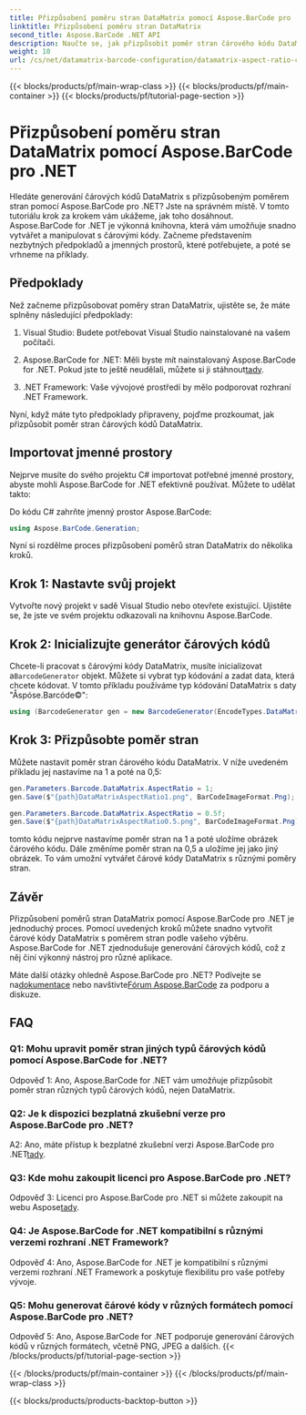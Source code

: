 ```yaml
---
title: Přizpůsobení poměru stran DataMatrix pomocí Aspose.BarCode pro .NET
linktitle: Přizpůsobení poměru stran DataMatrix
second_title: Aspose.BarCode .NET API
description: Naučte se, jak přizpůsobit poměr stran čárového kódu DataMatrix pomocí Aspose.BarCode for .NET. Průvodce generováním čárových kódů krok za krokem.
weight: 10
url: /cs/net/datamatrix-barcode-configuration/datamatrix-aspect-ratio-customization/
---
```


{{< blocks/products/pf/main-wrap-class >}}
{{< blocks/products/pf/main-container >}}
{{< blocks/products/pf/tutorial-page-section >}}

# Přizpůsobení poměru stran DataMatrix pomocí Aspose.BarCode pro .NET

Hledáte generování čárových kódů DataMatrix s přizpůsobeným poměrem stran pomocí Aspose.BarCode pro .NET? Jste na správném místě. V tomto tutoriálu krok za krokem vám ukážeme, jak toho dosáhnout. Aspose.BarCode for .NET je výkonná knihovna, která vám umožňuje snadno vytvářet a manipulovat s čárovými kódy. Začneme představením nezbytných předpokladů a jmenných prostorů, které potřebujete, a poté se vrhneme na příklady.

## Předpoklady

Než začneme přizpůsobovat poměry stran DataMatrix, ujistěte se, že máte splněny následující předpoklady:

1. Visual Studio: Budete potřebovat Visual Studio nainstalované na vašem počítači.

2.  Aspose.BarCode for .NET: Měli byste mít nainstalovaný Aspose.BarCode for .NET. Pokud jste to ještě neudělali, můžete si ji stáhnout[tady](https://releases.aspose.com/barcode/net/).

3. .NET Framework: Vaše vývojové prostředí by mělo podporovat rozhraní .NET Framework.

Nyní, když máte tyto předpoklady připraveny, pojďme prozkoumat, jak přizpůsobit poměr stran čárových kódů DataMatrix.

## Importovat jmenné prostory

Nejprve musíte do svého projektu C# importovat potřebné jmenné prostory, abyste mohli Aspose.BarCode for .NET efektivně používat. Můžete to udělat takto:

Do kódu C# zahrňte jmenný prostor Aspose.BarCode:

```csharp
using Aspose.BarCode.Generation;
```

Nyní si rozdělme proces přizpůsobení poměrů stran DataMatrix do několika kroků.

## Krok 1: Nastavte svůj projekt

Vytvořte nový projekt v sadě Visual Studio nebo otevřete existující. Ujistěte se, že jste ve svém projektu odkazovali na knihovnu Aspose.BarCode.

## Krok 2: Inicializujte generátor čárových kódů

 Chcete-li pracovat s čárovými kódy DataMatrix, musíte inicializovat a`BarcodeGenerator` objekt. Můžete si vybrat typ kódování a zadat data, která chcete kódovat. V tomto příkladu používáme typ kódování DataMatrix s daty "Åspóse.Barcóde©":

```csharp
using (BarcodeGenerator gen = new BarcodeGenerator(EncodeTypes.DataMatrix, "Åspóse.Barcóde©"))
```

## Krok 3: Přizpůsobte poměr stran

Můžete nastavit poměr stran čárového kódu DataMatrix. V níže uvedeném příkladu jej nastavíme na 1 a poté na 0,5:

```csharp
gen.Parameters.Barcode.DataMatrix.AspectRatio = 1;
gen.Save($"{path}DataMatrixAspectRatio1.png", BarCodeImageFormat.Png);

gen.Parameters.Barcode.DataMatrix.AspectRatio = 0.5f;
gen.Save($"{path}DataMatrixAspectRatio0.5.png", BarCodeImageFormat.Png);
```

tomto kódu nejprve nastavíme poměr stran na 1 a poté uložíme obrázek čárového kódu. Dále změníme poměr stran na 0,5 a uložíme jej jako jiný obrázek. To vám umožní vytvářet čárové kódy DataMatrix s různými poměry stran.

## Závěr

Přizpůsobení poměrů stran DataMatrix pomocí Aspose.BarCode pro .NET je jednoduchý proces. Pomocí uvedených kroků můžete snadno vytvořit čárové kódy DataMatrix s poměrem stran podle vašeho výběru. Aspose.BarCode for .NET zjednodušuje generování čárových kódů, což z něj činí výkonný nástroj pro různé aplikace.

 Máte další otázky ohledně Aspose.BarCode pro .NET? Podívejte se na[dokumentace](https://reference.aspose.com/barcode/net/) nebo navštivte[Fórum Aspose.BarCode](https://forum.aspose.com/c/barcode/13) za podporu a diskuze.

## FAQ

### Q1: Mohu upravit poměr stran jiných typů čárových kódů pomocí Aspose.BarCode for .NET?

Odpověď 1: Ano, Aspose.BarCode for .NET vám umožňuje přizpůsobit poměr stran různých typů čárových kódů, nejen DataMatrix.

### Q2: Je k dispozici bezplatná zkušební verze pro Aspose.BarCode pro .NET?

 A2: Ano, máte přístup k bezplatné zkušební verzi Aspose.BarCode pro .NET[tady](https://releases.aspose.com/).

### Q3: Kde mohu zakoupit licenci pro Aspose.BarCode pro .NET?

 Odpověď 3: Licenci pro Aspose.BarCode pro .NET si můžete zakoupit na webu Aspose[tady](https://purchase.aspose.com/buy).

### Q4: Je Aspose.BarCode for .NET kompatibilní s různými verzemi rozhraní .NET Framework?

Odpověď 4: Ano, Aspose.BarCode for .NET je kompatibilní s různými verzemi rozhraní .NET Framework a poskytuje flexibilitu pro vaše potřeby vývoje.

### Q5: Mohu generovat čárové kódy v různých formátech pomocí Aspose.BarCode pro .NET?

Odpověď 5: Ano, Aspose.BarCode for .NET podporuje generování čárových kódů v různých formátech, včetně PNG, JPEG a dalších.
{{< /blocks/products/pf/tutorial-page-section >}}

{{< /blocks/products/pf/main-container >}}
{{< /blocks/products/pf/main-wrap-class >}}

{{< blocks/products/products-backtop-button >}}
